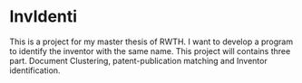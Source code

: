 # InvIdenti

This is a project for my master thesis of RWTH. I want to develop a program to identify the inventor with the same name.
This project will contains three part. Document Clustering, patent-publication matching and Inventor identification.


